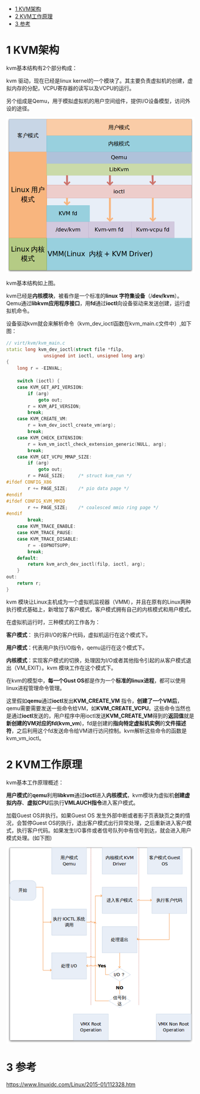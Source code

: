 
<!-- @import "[TOC]" {cmd="toc" depthFrom=1 depthTo=6 orderedList=false} -->

<!-- code_chunk_output -->

* [1 KVM架构](#1-kvm架构)
* [2 KVM工作原理](#2-kvm工作原理)
* [3 参考](#3-参考)

<!-- /code_chunk_output -->

# 1 KVM架构

kvm基本结构有2个部分构成：

kvm 驱动，现在已经是linux kernel的一个模块了。其主要负责虚拟机的创建，虚拟内存的分配，VCPU寄存器的读写以及VCPU的运行。

另个组成是Qemu，用于模拟虚拟机的用户空间组件，提供I/O设备模型，访问外设的途径。

![](./images/2019-06-04-15-01-11.png)

kvm基本结构如上图。

kvm已经是**内核模块**，被看作是一个标准的**linux 字符集设备**（/**dev/kvm**）。Qemu通过**libkvm应用程序接口**，用**fd**通过**ioctl**向设备驱动来发送创建，运行虚拟机命令。

设备驱动kvm就会来解析命令（kvm\_dev\_ioctl函数在kvm\_main.c文件中）,如下图：

```cpp
// virt/kvm/kvm_main.c
static long kvm_dev_ioctl(struct file *filp,
			  unsigned int ioctl, unsigned long arg)
{
	long r = -EINVAL;

	switch (ioctl) {
	case KVM_GET_API_VERSION:
		if (arg)
			goto out;
		r = KVM_API_VERSION;
		break;
	case KVM_CREATE_VM:
		r = kvm_dev_ioctl_create_vm(arg);
		break;
	case KVM_CHECK_EXTENSION:
		r = kvm_vm_ioctl_check_extension_generic(NULL, arg);
		break;
	case KVM_GET_VCPU_MMAP_SIZE:
		if (arg)
			goto out;
		r = PAGE_SIZE;     /* struct kvm_run */
#ifdef CONFIG_X86
		r += PAGE_SIZE;    /* pio data page */
#endif
#ifdef CONFIG_KVM_MMIO
		r += PAGE_SIZE;    /* coalesced mmio ring page */
#endif
		break;
	case KVM_TRACE_ENABLE:
	case KVM_TRACE_PAUSE:
	case KVM_TRACE_DISABLE:
		r = -EOPNOTSUPP;
		break;
	default:
		return kvm_arch_dev_ioctl(filp, ioctl, arg);
	}
out:
	return r;
}
```

kvm 模块让Linux主机成为一个虚拟机监视器（VMM），并且在原有的Linux两种执行模式基础上，新增加了客户模式，客户模式拥有自己的内核模式和用户模式。

在虚拟机运行时，三种模式的工作各为：

**客户模式**： 执行非I/O的客户代码，虚拟机运行在这个模式下。

**用户模式**：代表用户执行I/O指令，qemu运行在这个模式下。

**内核模式**：实现客户模式的切换，处理因为I/O或者其他指令引起的从客户模式退出（VM\_EXIT）。kvm 模块工作在这个模式下。

在kvm的模型中，**每一个Gust OS**都是作为一个**标准的linux进程**，都可以使用linux进程管理命令管理。

这里假如**qemu**通过**ioctl**发出**KVM\_CREATE\_VM** 指令，**创建了一个VM后**，qemu需要需要发送一些命令给VM，如**KVM\_CREATE\_VCPU**。这些命令当然也是通过**ioctl**发送的，用户程序中用ioctl发送**KVM\_CREATE_VM**得到的**返回值**就是**新创建的VM对应的fd(kvm\_vm**)，fd是创建的**指向特定虚拟机实例**的**文件描述符**，之后利用这个fd发送命令给VM进行访问控制。kvm解析这些命令的函数是kvm\_vm\_ioctl。

# 2 KVM工作原理

kvm基本工作原理概述：

**用户模式**的**qemu**利用**libkvm**通过**ioctl**进入**内核模式**，kvm模块为虚拟机**创建虚拟内存**、**虚拟CPU**后执行**VMLAUCH指令**进入客户模式。

加载Guest OS并执行。如果Guest OS 发生外部中断或者影子页表缺页之类的情况，会暂停Guest OS的执行，退出客户模式出行异常处理，之后重新进入客户模式，执行客户代码。如果发生I/O事件或者信号队列中有信号到达，就会进入用户模式处理。(如下图)

![](./images/2019-06-04-15-30-02.png)

# 3 参考

https://www.linuxidc.com/Linux/2015-01/112328.htm